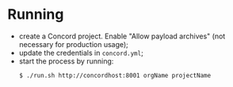 # Running

- create a Concord project. Enable "Allow payload archives" (not necessary for production usage);
- update the credentials in `concord.yml`;
- start the process by running:
  ```
  $ ./run.sh http://concordhost:8001 orgName projectName
  ```
